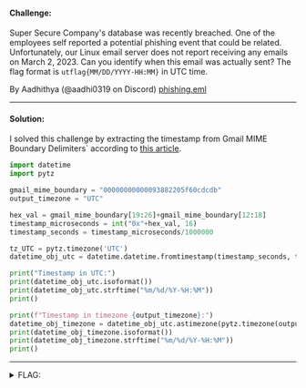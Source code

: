 #### Challenge:

Super Secure Company's database was recently breached. One of the employees self reported a potential phishing event that could be related. Unfortunately, our Linux email server does not report receiving any emails on March 2, 2023. Can you identify when this email was actually sent? The flag format is `utflag{MM/DD/YYYY-HH:MM}` in UTC time.

By Aadhithya (@aadhi0319 on Discord) [phishing.eml](./phishing.eml ":ignore")

---

#### Solution:

I solved this challenge by extracting the timestamp from Gmail MIME Boundary Delimiters` according to [this article](https://www.metaspike.com/gmail-mime-boundary-delimiter-timestamps/).

```python
import datetime
import pytz

gmail_mime_boundary = "00000000000093882205f60cdcdb"
output_timezone = "UTC"

hex_val = gmail_mime_boundary[19:26]+gmail_mime_boundary[12:18]
timestamp_microseconds = int("0x"+hex_val, 16)
timestamp_seconds = timestamp_microseconds/1000000

tz_UTC = pytz.timezone('UTC')
datetime_obj_utc = datetime.datetime.fromtimestamp(timestamp_seconds, tz=tz_UTC)

print("Timestamp in UTC:")
print(datetime_obj_utc.isoformat())
print(datetime_obj_utc.strftime("%m/%d/%Y-%H:%M"))
print()

print(f"Timestamp in timezone {output_timezone}:")
datetime_obj_timezone = datetime_obj_utc.astimezone(pytz.timezone(output_timezone))
print(datetime_obj_timezone.isoformat())
print(datetime_obj_timezone.strftime("%m/%d/%Y-%H:%M"))
print()
```

---

<details><summary>FLAG:</summary>

```
utflag{03/04/2023-06:06}
```

</details>
<br/>
